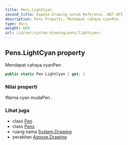 ```yaml
---
title: Pens.LightCyan
second_title: Aspose.Drawing untuk Referensi .NET API
description: Pens Properti. Mendapat cahaya cyanPen .
type: docs
weight: 660
url: /id/net/system.drawing/pens/lightcyan/
---
```

## Pens.LightCyan property

Mendapat cahaya cyanPen .

```csharp
public static Pen LightCyan { get; }
```

### Nilai properti

Warna cyan mudaPen .

### Lihat juga

* class [Pen](../../pen/)
* class [Pens](../)
* ruang nama [System.Drawing](../../pens/)
* perakitan [Aspose.Drawing](../../../)


